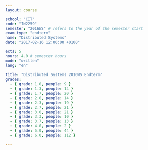 ```yaml
---
layout: course

school: "CIT"
code: "IN2259"
semester: "2016WS" # refers to the year of the semester start
exam_type: "endterm"
name: "Distributed Systems"
date: "2017-02-16 12:00:00 +0100"

ects: 5
hours: 4.0 # semester hours
mode: "written"
lang: "en"

title: "Distributed Systems 2016WS Endterm"
grades:
  - { grade: 1.0, people: 9 }
  - { grade: 1.3, people: 14 }
  - { grade: 1.7, people: 20 }
  - { grade: 2.0, people: 14 }
  - { grade: 2.3, people: 19 }
  - { grade: 2.7, people: 21 }
  - { grade: 3.0, people: 21 }
  - { grade: 3.3, people: 10 }
  - { grade: 3.7, people: 13 }
  - { grade: 4.0, people: 2 }
  - { grade: 5.0, people: 44 }
  - { grade: 6.0, people: 112 }

---
```

